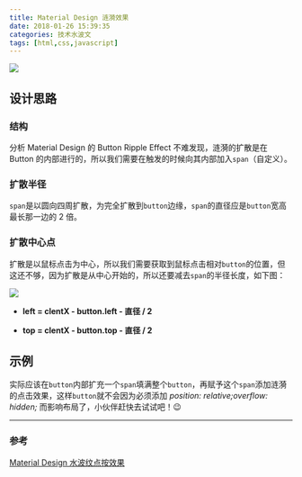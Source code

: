 ```yaml
---
title: Material Design 涟漪效果
date: 2018-01-26 15:39:35
categories: 技术水波文
tags: [html,css,javascript]
---
```


![](/material-design-ripple-effect/header-img.png)

## 设计思路

### 结构

分析 Material Design 的 Button Ripple Effect 不难发现，涟漪的扩散是在 Button 的内部进行的，所以我们需要在触发的时候向其内部加入`span`（自定义）。

### 扩散半径

`span`是以圆向四周扩散，为完全扩散到`button`边缘，`span`的直径应是`button`宽高最长那一边的 2 倍。

### 扩散中心点

扩散是以鼠标点击为中心，所以我们需要获取到鼠标点击相对`button`的位置，但这还不够，因为扩散是从中心开始的，所以还要减去`span`的半径长度，如下图：

![](/material-design-ripple-effect/1-1.png)

+ **left = clentX - button.left - 直径 / 2**

+ **top = clentX - button.top - 直径 / 2**


## 示例

<script async src="//jsfiddle.net/xyue/co1pne81/embed/"></script>

实际应该在`button`内部扩充一个`span`填满整个`button`，再赋予这个`span`添加涟漪的点击效果，这样`button`就不会因为必须添加 *position: relative;overflow: hidden;* 而影响布局了，小伙伴赶快去试试吧！😉

---
### 参考

[Material Design 水波纹点按效果](https://idiotwu.me/material-design-ripple-effect-with-css3-and-javascript/)